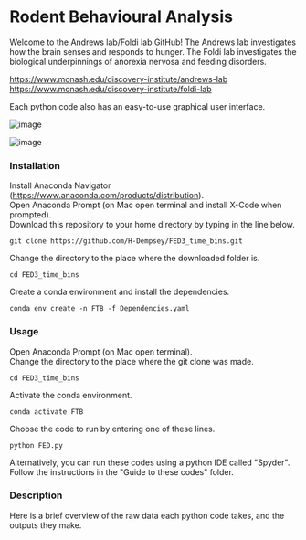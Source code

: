 # Rodent Behavioural Analysis

Welcome to the Andrews lab/Foldi lab GitHub! The Andrews lab investigates how the brain senses and responds to hunger. The Foldi lab investigates the biological underpinnings of anorexia nervosa and feeding disorders.

https://www.monash.edu/discovery-institute/andrews-lab <br>
https://www.monash.edu/discovery-institute/foldi-lab

Each python code also has an easy-to-use graphical user interface.

![image](https://user-images.githubusercontent.com/101311642/194792955-85f67a03-a02d-47e2-9e02-c9aa5242e874.png)

![image](https://user-images.githubusercontent.com/101311642/194793474-ff3d9bc6-37e4-48b5-b5ef-cf553014d3ed.png)

### Installation

Install Anaconda Navigator (https://www.anaconda.com/products/distribution). <br>
Open Anaconda Prompt (on Mac open terminal and install X-Code when prompted). <br>
Download this repository to your home directory by typing in the line below.
```
git clone https://github.com/H-Dempsey/FED3_time_bins.git
```
Change the directory to the place where the downloaded folder is. <br>
```
cd FED3_time_bins
```

Create a conda environment and install the dependencies.
```
conda env create -n FTB -f Dependencies.yaml
```

### Usage
Open Anaconda Prompt (on Mac open terminal). <br>
Change the directory to the place where the git clone was made.
```
cd FED3_time_bins
```

Activate the conda environment.
```
conda activate FTB
```

Choose the code to run by entering one of these lines.
```
python FED.py
```

Alternatively, you can run these codes using a python IDE called "Spyder".
Follow the instructions in the "Guide to these codes" folder.

### Description

Here is a brief overview of the raw data each python code takes, and the outputs they make.


